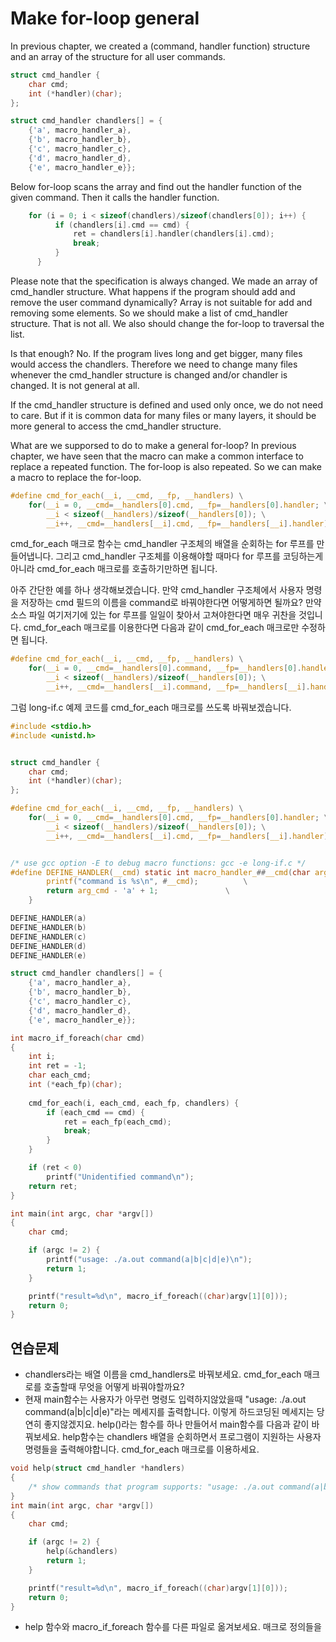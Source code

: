 # Make for-loop general

In previous chapter, we created a (command, handler function) structure and an array of the structure for all user commands.

```c
struct cmd_handler {
	char cmd;
	int (*handler)(char);
};

struct cmd_handler chandlers[] = {
	{'a', macro_handler_a},
	{'b', macro_handler_b},
	{'c', macro_handler_c},
	{'d', macro_handler_d},
	{'e', macro_handler_e}};
```
Below for-loop scans the array and find out the handler function of the given command.
Then it calls the handler function.

```c
  	for (i = 0; i < sizeof(chandlers)/sizeof(chandlers[0]); i++) {
		  if (chandlers[i].cmd == cmd) {
			  ret = chandlers[i].handler(chandlers[i].cmd);
			  break;
		  }
	  }
```

Please note that the specification is always changed.
We made an array of cmd_handler structure.
What happens if the program should add and remove the user command dynamically?
Array is not suitable for add and removing some elements.
So we should make a list of cmd_handler structure.
That is not all.
We also should change the for-loop to traversal the list.

Is that enough?
No.
If the program lives long and get bigger, many files would access the chandlers.
Therefore we need to change many files whenever the cmd_handler structure is changed and/or chandler is changed.
It is not general at all.

If the cmd_handler structure is defined and used only once, we do not need to care.
But if it is common data for many files or many layers, it should be more general to access the cmd_handler structure.

What are we supporsed to do to make a general for-loop?
In previous chapter, we have seen that the macro can make a common interface to replace a repeated function.
The for-loop is also repeated.
So we can make a macro to replace the for-loop.

```c
#define cmd_for_each(__i, __cmd, __fp, __handlers) \
	for(__i = 0, __cmd=__handlers[0].cmd, __fp=__handlers[0].handler; \
	    __i < sizeof(__handlers)/sizeof(__handlers[0]); \
	    __i++, __cmd=__handlers[__i].cmd, __fp=__handlers[__i].handler)
```
cmd_for_each 매크로 함수는 cmd_handler 구조체의 배열을 순회하는 for 루프를 만들어냅니다. 그리고 cmd_handler 구조체를 이용해야할 때마다 for 루프를 코딩하는게 아니라 cmd_for_each 매크로를 호출하기만하면 됩니다.

아주 간단한 예를 하나 생각해보겠습니다. 만약 cmd_handler 구조체에서 사용자 명령을 저장하는 cmd 필드의 이름을 command로 바꿔야한다면 어떻게하면 될까요? 만약 소스 파일 여기저기에 있는 for 루프를 일일이 찾아서 고쳐야한다면 매우 귀찬을 것입니다. cmd_for_each 매크로를 이용한다면 다음과 같이 cmd_for_each 매크로만 수정하면 됩니다.

```c
#define cmd_for_each(__i, __cmd, __fp, __handlers) \
	for(__i = 0, __cmd=__handlers[0].command, __fp=__handlers[0].handler; \
	    __i < sizeof(__handlers)/sizeof(__handlers[0]); \
	    __i++, __cmd=__handlers[__i].command, __fp=__handlers[__i].handler)
```

그럼 long-if.c 예제 코드를 cmd_for_each 매크로를 쓰도록 바꿔보겠습니다.

```c
#include <stdio.h>
#include <unistd.h>


struct cmd_handler {
	char cmd;
	int (*handler)(char);
};

#define cmd_for_each(__i, __cmd, __fp, __handlers) \
	for(__i = 0, __cmd=__handlers[0].cmd, __fp=__handlers[0].handler; \
	    __i < sizeof(__handlers)/sizeof(__handlers[0]); \
	    __i++, __cmd=__handlers[__i].cmd, __fp=__handlers[__i].handler)


/* use gcc option -E to debug macro functions: gcc -e long-if.c */
#define DEFINE_HANDLER(__cmd) static int macro_handler_##__cmd(char arg_cmd) { \
		printf("command is %s\n", #__cmd);			\
		return arg_cmd - 'a' + 1;				\
	}

DEFINE_HANDLER(a)
DEFINE_HANDLER(b)
DEFINE_HANDLER(c)
DEFINE_HANDLER(d)
DEFINE_HANDLER(e)

struct cmd_handler chandlers[] = {
	{'a', macro_handler_a},
	{'b', macro_handler_b},
	{'c', macro_handler_c},
	{'d', macro_handler_d},
	{'e', macro_handler_e}};

int macro_if_foreach(char cmd)
{
	int i;
	int ret = -1;
	char each_cmd;
	int (*each_fp)(char);
	
	cmd_for_each(i, each_cmd, each_fp, chandlers) {
		if (each_cmd == cmd) {
			ret = each_fp(each_cmd);
			break;
		}
	}

	if (ret < 0)
		printf("Unidentified command\n");
	return ret;
}

int main(int argc, char *argv[])
{
	char cmd;

	if (argc != 2) {
		printf("usage: ./a.out command(a|b|c|d|e)\n");
		return 1;
	}

	printf("result=%d\n", macro_if_foreach((char)argv[1][0]));
	return 0;
}

```

## 연습문제
* chandlers라는 배열 이름을 cmd_handlers로 바꿔보세요. cmd_for_each 매크로를 호출할때 무엇을 어떻게 바꿔야할까요?
* 현재 main함수는 사용자가 아무런 명령도 입력하지않았을때 "usage: ./a.out command(a|b|c|d|e)"라는 메세지를 출력합니다. 이렇게 하드코딩된 메세지는 당연히 좋지않겠지요. help()라는 함수를 하나 만들어서 main함수를 다음과 같이 바꿔보세요. help함수는 chandlers 배열을 순회하면서 프로그램이 지원하는 사용자 명령들을 출력해야합니다. cmd_for_each 매크로를 이용하세요.
```c
void help(struct cmd_handler *handlers)
{
	/* show commands that program supports: "usage: ./a.out command(a|b|c|d|e)" */
}
int main(int argc, char *argv[])
{
	char cmd;

	if (argc != 2) {
		help(&chandlers)
		return 1;
	}

	printf("result=%d\n", macro_if_foreach((char)argv[1][0]));
	return 0;
}
```
* help 함수와 macro_if_foreach 함수를 다른 파일로 옮겨보세요. 매크로 정의들을 
